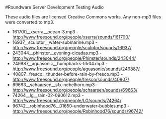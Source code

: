 #Roundware Server Development Testing Audio

These audio files are licensed Creative Commons works. Any non-mp3 files were converted to mp3.

* 161700__xserra__ocean-3.mp3 - http://www.freesound.org/people/xserra/sounds/161700/
* 16937__sculptor__water-submarine.mp3 - http://www.freesound.org/people/sculptor/sounds/16937/
* 243044__phinster__evening-cicadas.mp3 - http://www.freesound.org/people/Phinster/sounds/243044/
* 249887__aguasonic__humpbacks-trk04.mp3 - http://www.freesound.org/people/aguasonic/sounds/249887/
* 40807__fresco__thunder-before-rain-by-fresco.mp3 - http://www.freesound.org/people/fresco/sounds/40807/
* 69663__schaarsen__sfx-nebelhorn.mp3 - http://www.freesound.org/people/schaarsen/sounds/69663/
* 74264__lg__rain-02-090612.mp3 - http://www.freesound.org/people/LG/sounds/74264/
* 96742__robinhood76__01650-underwater-bubbles.mp3 - http://www.freesound.org/people/Robinhood76/sounds/96742/

